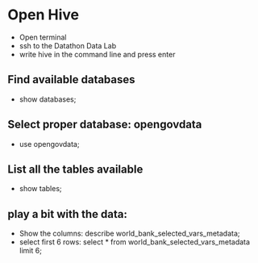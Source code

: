 # Open Hive
* Open terminal
* ssh to the Datathon Data Lab
* write hive in the command line and press enter

## Find available databases
* show databases;

## Select proper database: opengovdata
* use opengovdata;

## List all the tables available
* show tables;

## play a bit with the data:
* Show the columns: describe world_bank_selected_vars_metadata;
* select first 6 rows: select * from world_bank_selected_vars_metadata limit 6;

